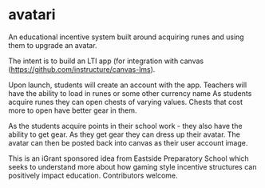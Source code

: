 avatari
=======

An educational incentive system built around acquiring runes and using them to upgrade an avatar.

The intent is to build an LTI app (for integration with canvas (https://github.com/instructure/canvas-lms).

Upon launch, students will create an account with the app. Teachers will have the ability to load in runes or some other currency name
As students acquire runes they can open chests of varying values. Chests that cost more to open have better gear in them.

As the students acquire points in their school work - they also have the ability to get gear. As they get gear they can dress up their 
avatar. The avatar can then be posted back into canvas as their user account image.

This is an iGrant sponsored idea from Eastside Preparatory School which seeks to understand more about how gaming style incentive structures
can positively impact education.  Contributors welcome.